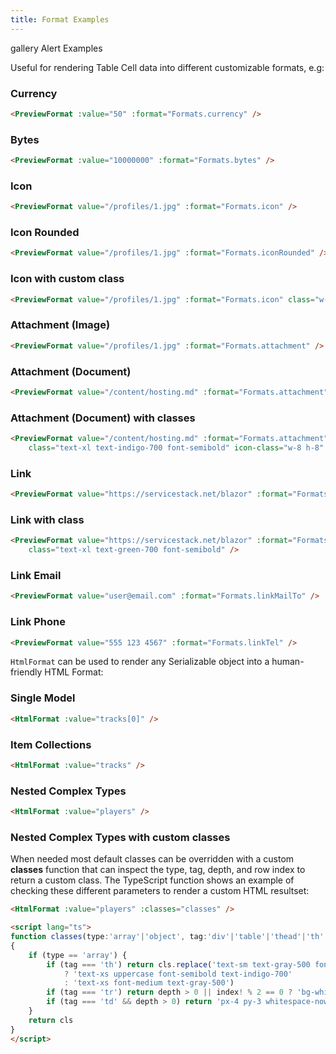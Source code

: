 ```yaml
---
title: Format Examples
---
```


<link rel="stylesheet" href="/css/tailwind-components.css">

<script setup>
import ApiReference from "../../src/components/ApiReference.vue"
import { useFormatters } from "@servicestack/vue"
import { tracks, players } from "../../src/gallery/data.ts"
import Formatters from '../../.vitepress/includes/vue/formatters.md'

const { Formats } = useFormatters()

const message = "Requires <b>Employee</b> Role"

function classes(type, tag,depth,cls,index) {
    if (type == 'array') {
        if (tag === 'th') return cls.replace('text-sm text-gray-500 font-medium',' ') + (depth == 0 
            ? 'text-xs uppercase font-semibold text-indigo-700'
            : 'text-xs font-medium text-gray-500')
        if (tag === 'tr') return depth > 0 || index % 2 == 0 ? 'bg-white' : 'bg-yellow-50'
        if (tag === 'td' && depth > 0) return 'px-4 py-3 whitespace-nowrap text-xs'
    }
    return cls
}
</script>

<style>
tr:nth-child(2n).bg-yellow-50 {
  --tw-bg-opacity: 1;
  background-color: rgb(254 252 232 / var(--tw-bg-opacity));
}
.table-object tr:nth-child(2n) {
    background-color: transparent
}
</style>

<Breadcrumbs class="not-prose mt-4" home-href="/vue/">
  <Breadcrumb href="/vue/gallery/">gallery</Breadcrumb>
  <Breadcrumb>Alert Examples</Breadcrumb>
</Breadcrumbs>

<ApiReference component="PreviewFormat" />

Useful for rendering Table Cell data into different customizable formats, e.g:

<h3 class="my-4 text-lg font-semibold">Currency</h3>

```html
<PreviewFormat :value="50" :format="Formats.currency" />
```
<PreviewFormat :value="50" :format="Formats.currency" />

<h3 class="my-4 text-lg font-semibold">Bytes</h3>

```html
<PreviewFormat :value="10000000" :format="Formats.bytes" />
```
<PreviewFormat :value="10000000" :format="Formats.bytes" />

<h3 class="my-4 text-lg font-semibold">Icon</h3>

```html
<PreviewFormat value="/profiles/1.jpg" :format="Formats.icon" />
```
<PreviewFormat value="/profiles/1.jpg" :format="Formats.icon" />

<h3 class="my-4 text-lg font-semibold">Icon Rounded</h3>

```html
<PreviewFormat value="/profiles/1.jpg" :format="Formats.iconRounded" />
```
<PreviewFormat value="/profiles/1.jpg" :format="Formats.iconRounded" />

<h3 class="my-4 text-lg font-semibold">Icon with custom class</h3>

```html
<PreviewFormat value="/profiles/1.jpg" :format="Formats.icon" class="w-40 h-40 rounded-full" />
```
<PreviewFormat value="/profiles/1.jpg" :format="Formats.icon" class="w-40 h-40 rounded-full" />

<h3 class="my-4 text-lg font-semibold">Attachment (Image)</h3>

```html
<PreviewFormat value="/profiles/1.jpg" :format="Formats.attachment" />
```
<PreviewFormat value="/profiles/1.jpg" :format="Formats.attachment" />

<h3 class="my-4 text-lg font-semibold">Attachment (Document)</h3>

```html
<PreviewFormat value="/content/hosting.md" :format="Formats.attachment" />
```
<PreviewFormat value="/content/hosting.md" :format="Formats.attachment" />

<h3 class="my-4 text-lg font-semibold">Attachment (Document) with classes</h3>

```html
<PreviewFormat value="/content/hosting.md" :format="Formats.attachment" 
    class="text-xl text-indigo-700 font-semibold" icon-class="w-8 h-8" />
```
<PreviewFormat value="/content/hosting.md" :format="Formats.attachment" class="text-xl text-indigo-700 font-semibold" icon-class="w-8 h-8" />

<h3 class="my-4 text-lg font-semibold">Link</h3>

```html
<PreviewFormat value="https://servicestack.net/blazor" :format="Formats.link" />
```
<PreviewFormat value="https://servicestack.net/blazor" :format="Formats.link" />

<h3 class="my-4 text-lg font-semibold">Link with class</h3>

```html
<PreviewFormat value="https://servicestack.net/blazor" :format="Formats.link" 
    class="text-xl text-green-700 font-semibold" />
```
<PreviewFormat value="https://servicestack.net/blazor" :format="Formats.link" class="text-xl text-green-700 font-semibold" />

<h3 class="my-4 text-lg font-semibold">Link Email</h3>

```html
<PreviewFormat value="user@email.com" :format="Formats.linkMailTo" />
```
<PreviewFormat value="user@email.com" :format="Formats.linkMailTo" />

<h3 class="my-4 text-lg font-semibold">Link Phone</h3>

```html
<PreviewFormat value="555 123 4567" :format="Formats.linkTel" />
```
<PreviewFormat value="555 123 4567" :format="Formats.linkTel" />


<Formatters />


<ApiReference component="HtmlFormat" />

`HtmlFormat` can be used to render any Serializable object into a human-friendly HTML Format:

<h3 class="my-4 text-lg font-semibold">Single Model</h3>

```html
<HtmlFormat :value="tracks[0]" />
```
<div class="max-w-screen-sm">
    <HtmlFormat :value="tracks[0]" />
</div>

<h3 class="my-4 text-lg font-semibold">Item Collections</h3>

```html
<HtmlFormat :value="tracks" />
```
<div class="max-w-screen-sm">
    <HtmlFormat :value="tracks" />
</div>

<h3 class="my-4 text-lg font-semibold">Nested Complex Types</h3>

```html
<HtmlFormat :value="players" />
```
<HtmlFormat :value="players" />


<h3 class="mt-4 text-lg font-semibold">Nested Complex Types with custom classes</h3>

When needed most default classes can be overridden with a custom **classes** function that can inspect the
type, tag, depth, and row index to return a custom class. The TypeScript function shows an example of checking
these different parameters to render a custom HTML resultset:

```html
<HtmlFormat :value="players" :classes="classes" />

<script lang="ts">
function classes(type:'array'|'object', tag:'div'|'table'|'thead'|'th'|'tr'|'td',depth:number,cls:string,index?:number)
{
    if (type == 'array') {
        if (tag === 'th') return cls.replace('text-sm text-gray-500 font-medium',' ') + (depth == 0 
            ? 'text-xs uppercase font-semibold text-indigo-700'
            : 'text-xs font-medium text-gray-500')
        if (tag === 'tr') return depth > 0 || index! % 2 == 0 ? 'bg-white' : 'bg-yellow-50'
        if (tag === 'td' && depth > 0) return 'px-4 py-3 whitespace-nowrap text-xs'
    }
    return cls
}
</script>
```
<HtmlFormat :value="players" :classes="classes" />

